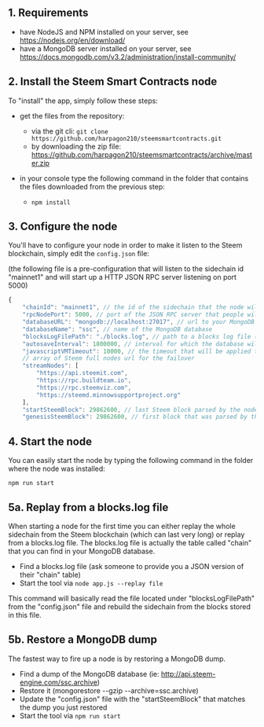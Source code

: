 


## 1. Requirements
- have NodeJS and NPM installed on your server, see https://nodejs.org/en/download/
- have a MongoDB server installed on your server, see https://docs.mongodb.com/v3.2/administration/install-community/

## 2. Install the Steem Smart Contracts node
To "install" the app, simply follow these steps:
- get the files from the repository: 
	- via the git cli: ```git clone https://github.com/harpagon210/steemsmartcontracts.git```
	- by downloading the zip file: https://github.com/harpagon210/steemsmartcontracts/archive/master.zip

- in your console type the following command in the folder that contains the files downloaded from the previous step:
	- ```npm install```

## 3. Configure the node
You'll have to configure your node in order to make it listen to the Steem blockchain, simply edit the ```config.json``` file: 

(the following file is a pre-configuration that will listen to the sidechain id "mainnet1" and will start up a HTTP JSON RPC server listening on port 5000)

```js
{
    "chainId": "mainnet1", // the id of the sidechain that the node will listen to
    "rpcNodePort": 5000, // port of the JSON RPC server that people will use to retrieve data from your node
    "databaseURL": "mongodb://localhost:27017", // url to your MongoDB server
    "databaseName": "ssc", // name of the MongoDB database
    "blocksLogFilePath": "./blocks.log", // path to a blocks log file (used with the replay function)
    "autosaveInterval": 1800000, // interval for which the database will be saved, in milliseconds, if 0, the autosave will be deactivated
    "javascriptVMTimeout": 10000, // the timeout that will be applied to the JavaScript virtual machine, needs to be the same on all the nodes of the sidechain
    // array of Steem full nodes url for the failover
    "streamNodes": [
        "https://api.steemit.com",
        "https://rpc.buildteam.io",
        "https://rpc.steemviz.com",
        "https://steemd.minnowsupportproject.org"
    ],
    "startSteemBlock": 29862600, // last Steem block parsed by the node
    "genesisSteemBlock": 29862600, // first block that was parsed by the sidechain, needs to be the same on all nodes listening to the sidechain id previously defined
```

## 4. Start the node
You can easily start the node by typing the following command in the folder where the node was installed:

```npm run start```

## 5a. Replay from a blocks.log file
When starting a node for the first time you can either replay the whole sidechain from the Steem blockchain (which can last very long) or replay from a blocks.log file.
The blocks.log file is actually the table called "chain" that you can find in your MongoDB database.

- Find a blocks.log file (ask someone to provide you a JSON version of their "chain" table)
- Start the tool via ```node app.js --replay file```

This command will basically read the file located under "blocksLogFilePath" from the "config.json" file and rebuild the sidechain from the blocks stored in this file.

## 5b. Restore a MongoDB dump
The fastest way to fire up a node is by restoring a MongoDB dump.

- Find a dump of the MongoDB database (ie: http://api.steem-engine.com/ssc.archive)
- Restore it (mongorestore --gzip --archive=ssc.archive)
- Update the "config.json" file with the "startSteemBlock" that matches the dump you just restored
- Start the tool via ```npm run start```